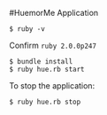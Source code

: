 #HuemorMe Application

    $ ruby -v

Confirm `ruby 2.0.0p247`

    $ bundle install
    $ ruby hue.rb start

To stop the application:

    $ ruby hue.rb stop

